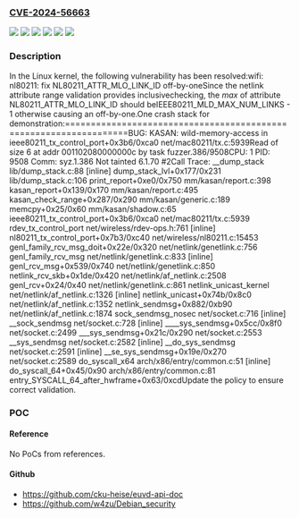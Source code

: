 ### [CVE-2024-56663](https://cve.mitre.org/cgi-bin/cvename.cgi?name=CVE-2024-56663)
![](https://img.shields.io/static/v1?label=Product&message=Linux&color=blue)
![](https://img.shields.io/static/v1?label=Version&message=&color=brightgreen)
![](https://img.shields.io/static/v1?label=Version&message=6.0%20&color=brightgreen)
![](https://img.shields.io/static/v1?label=Version&message=7a53ad13c09150076b7ddde96c2dfc5622c90b45%20&color=brightgreen)
![](https://img.shields.io/static/v1?label=Version&message=7b0a0e3c3a88260b6fcb017e49f198463aa62ed1%20&color=brightgreen)
![](https://img.shields.io/static/v1?label=Vulnerability&message=n%2Fa&color=blue)

### Description

In the Linux kernel, the following vulnerability has been resolved:wifi: nl80211: fix NL80211_ATTR_MLO_LINK_ID off-by-oneSince the netlink attribute range validation provides inclusivechecking, the *max* of attribute NL80211_ATTR_MLO_LINK_ID should beIEEE80211_MLD_MAX_NUM_LINKS - 1 otherwise causing an off-by-one.One crash stack for demonstration:==================================================================BUG: KASAN: wild-memory-access in ieee80211_tx_control_port+0x3b6/0xca0 net/mac80211/tx.c:5939Read of size 6 at addr 001102080000000c by task fuzzer.386/9508CPU: 1 PID: 9508 Comm: syz.1.386 Not tainted 6.1.70 #2Call Trace: <TASK> __dump_stack lib/dump_stack.c:88 [inline] dump_stack_lvl+0x177/0x231 lib/dump_stack.c:106 print_report+0xe0/0x750 mm/kasan/report.c:398 kasan_report+0x139/0x170 mm/kasan/report.c:495 kasan_check_range+0x287/0x290 mm/kasan/generic.c:189 memcpy+0x25/0x60 mm/kasan/shadow.c:65 ieee80211_tx_control_port+0x3b6/0xca0 net/mac80211/tx.c:5939 rdev_tx_control_port net/wireless/rdev-ops.h:761 [inline] nl80211_tx_control_port+0x7b3/0xc40 net/wireless/nl80211.c:15453 genl_family_rcv_msg_doit+0x22e/0x320 net/netlink/genetlink.c:756 genl_family_rcv_msg net/netlink/genetlink.c:833 [inline] genl_rcv_msg+0x539/0x740 net/netlink/genetlink.c:850 netlink_rcv_skb+0x1de/0x420 net/netlink/af_netlink.c:2508 genl_rcv+0x24/0x40 net/netlink/genetlink.c:861 netlink_unicast_kernel net/netlink/af_netlink.c:1326 [inline] netlink_unicast+0x74b/0x8c0 net/netlink/af_netlink.c:1352 netlink_sendmsg+0x882/0xb90 net/netlink/af_netlink.c:1874 sock_sendmsg_nosec net/socket.c:716 [inline] __sock_sendmsg net/socket.c:728 [inline] ____sys_sendmsg+0x5cc/0x8f0 net/socket.c:2499 ___sys_sendmsg+0x21c/0x290 net/socket.c:2553 __sys_sendmsg net/socket.c:2582 [inline] __do_sys_sendmsg net/socket.c:2591 [inline] __se_sys_sendmsg+0x19e/0x270 net/socket.c:2589 do_syscall_x64 arch/x86/entry/common.c:51 [inline] do_syscall_64+0x45/0x90 arch/x86/entry/common.c:81 entry_SYSCALL_64_after_hwframe+0x63/0xcdUpdate the policy to ensure correct validation.

### POC

#### Reference
No PoCs from references.

#### Github
- https://github.com/cku-heise/euvd-api-doc
- https://github.com/w4zu/Debian_security

